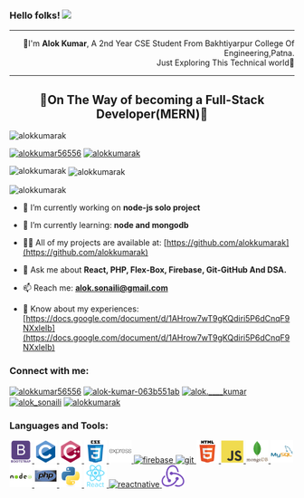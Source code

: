 ### Hello folks! <img src="https://raw.githubusercontent.com/MartinHeinz/MartinHeinz/master/wave.gif" width="30px">

<hr/>
<p align="right">🌈I'm <b>Alok Kumar</b>, A 2nd Year CSE Student From Bakhtiyarpur College Of Engineering,Patna.<br/>Just Exploring This Technical world🚀<p/>

<hr/>
<h2 align="center">🌟On The Way of becoming a Full-Stack Developer(MERN)💖</h2>
<p align="left"> <img src="https://komarev.com/ghpvc/?username=alokkumarak&label=Profile%20views&color=0e75b6&style=flat" alt="alokkumarak" /> </p>

<p align="left"> <a href="https://twitter.com/alokkumar56556" target="blank"><img src="https://img.shields.io/twitter/follow/alokkumar56556?logo=twitter&style=for-the-badge" alt="alokkumar56556" /></a>
 <a href="https://github.com/alokkumarak" target="blank"><img src="https://img.shields.io/github/followers/alokkumarak?style=social" alt="alokkumarak" /></a> </p>

<p><img align="left" src="https://github-readme-stats.vercel.app/api/top-langs/?username=alokkumarak&langs_count=6&theme=merko" alt="alokkumarak" /></p>
<p>&nbsp;<img align="center" src="https://github-readme-stats.vercel.app/api?username=alokkumarak&show_icons=true&theme=cobalt" alt="alokkumarak" /></p>
<p><img align="center" src="https://github-readme-streak-stats.herokuapp.com/?user=alokkumarak&theme=dark" alt="alokkumarak" /></p>

- 🔭 I’m currently working on **node-js solo project**

- 🌱 I’m currently learning: **node and mongodb**

- 👨‍💻 All of my projects are available at: [https://github.com/alokkumarak](https://github.com/alokkumarak)

- 💬 Ask me about **React, PHP, Flex-Box, Firebase, Git-GitHub And DSA.**

- 📫 Reach me: **alok.sonaili@gmail.com**

- 📄 Know about my experiences: [https://docs.google.com/document/d/1AHrow7wT9gKQdiri5P6dCnqF9NXxleIb](https://docs.google.com/document/d/1AHrow7wT9gKQdiri5P6dCnqF9NXxleIb)

<h3 align="left">Connect with me:</h3>
<p align="left">
<a href="https://twitter.com/alokkumar56556" target="blank"><img align="center" src="https://raw.githubusercontent.com/rahuldkjain/github-profile-readme-generator/master/src/images/icons/Social/twitter.svg" alt="alokkumar56556" height="30" width="40" /></a>
<a href="https://linkedin.com/in/alok-kumar-063b551ab" target="blank"><img align="center" src="https://raw.githubusercontent.com/rahuldkjain/github-profile-readme-generator/master/src/images/icons/Social/linked-in-alt.svg" alt="alok-kumar-063b551ab" height="30" width="40" /></a>
<a href="https://instagram.com/alok.____kumar" target="blank"><img align="center" src="https://raw.githubusercontent.com/rahuldkjain/github-profile-readme-generator/master/src/images/icons/Social/instagram.svg" alt="alok.____kumar" height="30" width="40" /></a>
<a href="https://www.hackerrank.com/alok_sonaili" target="blank"><img align="center" src="https://raw.githubusercontent.com/rahuldkjain/github-profile-readme-generator/master/src/images/icons/Social/hackerrank.svg" alt="alok_sonaili" height="30" width="40" /></a>
<a href="https://codeforces.com/profile/alokkumarak" target="blank"><img align="center" src="https://cdn.jsdelivr.net/npm/simple-icons@3.0.1/icons/codeforces.svg" alt="alokkumarak" height="30" width="40" /></a>
</p>

<h3 align="left">Languages and Tools:</h3>
<p align="left"> <a href="https://getbootstrap.com" target="_blank"> <img src="https://raw.githubusercontent.com/devicons/devicon/master/icons/bootstrap/bootstrap-plain-wordmark.svg" alt="bootstrap" width="40" height="40"/> </a> <a href="https://www.cprogramming.com/" target="_blank"> <img src="https://raw.githubusercontent.com/devicons/devicon/master/icons/c/c-original.svg" alt="c" width="40" height="40"/> </a> <a href="https://www.w3schools.com/cpp/" target="_blank"> <img src="https://raw.githubusercontent.com/devicons/devicon/master/icons/cplusplus/cplusplus-original.svg" alt="cplusplus" width="40" height="40"/> </a> <a href="https://www.w3schools.com/css/" target="_blank"> <img src="https://raw.githubusercontent.com/devicons/devicon/master/icons/css3/css3-original-wordmark.svg" alt="css3" width="40" height="40"/> </a> <a href="https://expressjs.com" target="_blank"> <img src="https://raw.githubusercontent.com/devicons/devicon/master/icons/express/express-original-wordmark.svg" alt="express" width="40" height="40"/> </a> <a href="https://firebase.google.com/" target="_blank"> <img src="https://www.vectorlogo.zone/logos/firebase/firebase-icon.svg" alt="firebase" width="40" height="40"/> </a> <a href="https://git-scm.com/" target="_blank"> <img src="https://www.vectorlogo.zone/logos/git-scm/git-scm-icon.svg" alt="git" width="40" height="40"/> </a> <a href="https://www.w3.org/html/" target="_blank"> <img src="https://raw.githubusercontent.com/devicons/devicon/master/icons/html5/html5-original-wordmark.svg" alt="html5" width="40" height="40"/> </a> <a href="https://developer.mozilla.org/en-US/docs/Web/JavaScript" target="_blank"> <img src="https://raw.githubusercontent.com/devicons/devicon/master/icons/javascript/javascript-original.svg" alt="javascript" width="40" height="40"/> </a> <a href="https://www.mongodb.com/" target="_blank"> <img src="https://raw.githubusercontent.com/devicons/devicon/master/icons/mongodb/mongodb-original-wordmark.svg" alt="mongodb" width="40" height="40"/> </a> <a href="https://www.mysql.com/" target="_blank"> <img src="https://raw.githubusercontent.com/devicons/devicon/master/icons/mysql/mysql-original-wordmark.svg" alt="mysql" width="40" height="40"/> </a> <a href="https://nodejs.org" target="_blank"> <img src="https://raw.githubusercontent.com/devicons/devicon/master/icons/nodejs/nodejs-original-wordmark.svg" alt="nodejs" width="40" height="40"/> </a> <a href="https://www.php.net" target="_blank"> <img src="https://raw.githubusercontent.com/devicons/devicon/master/icons/php/php-original.svg" alt="php" width="40" height="40"/> </a> <a href="https://www.python.org" target="_blank"> <img src="https://raw.githubusercontent.com/devicons/devicon/master/icons/python/python-original.svg" alt="python" width="40" height="40"/> </a> <a href="https://reactjs.org/" target="_blank"> <img src="https://raw.githubusercontent.com/devicons/devicon/master/icons/react/react-original-wordmark.svg" alt="react" width="40" height="40"/> </a> <a href="https://reactnative.dev/" target="_blank"> <img src="https://reactnative.dev/img/header_logo.svg" alt="reactnative" width="40" height="40"/> </a> <a href="https://redux.js.org" target="_blank"> <img src="https://raw.githubusercontent.com/devicons/devicon/master/icons/redux/redux-original.svg" alt="redux" width="40" height="40"/> </a> </p>








